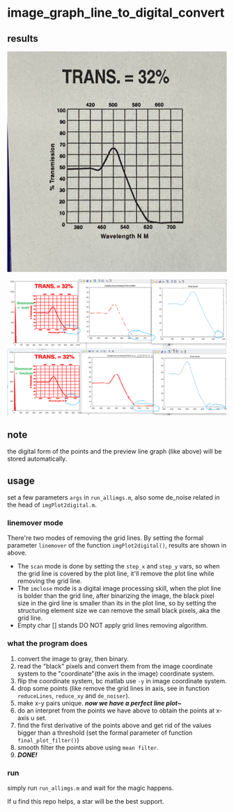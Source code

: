 # image_graph_line_to_digital_convert

## results

![1649320296932.png](image/README/IMG_3073.jpeg)

![1649320612355.png](image/README/1649320612355.png)

## note

the digital form of the points and the preview line graph (like above) will be stored automatically.

## usage

set a few parameters `args` in `run_allimgs.m`, also some de_noise related in the head of `imgPlot2digital.m`.

### linemover mode

There're two modes of removing the grid lines. By setting the formal parameter `linemover` of the function `imgPlot2digital()`, results are shown in above.

* The `scan` mode is done by setting the `step_x` and `step_y` vars, so when the grid line is covered by the plot line, it'll remove the plot line while removing the grid line.
* The `imclose` mode is a digital image processing skill, when the plot line is bolder than the grid line, after binarizing the image, the black pixel size in the gird line is smaller than its in the plot line, so by setting the structuring element size we can remove the small black pixels, aka the grid line.
* Empty char [] stands DO NOT apply grid lines removing algorithm.

### what the program does

1. convert the image to gray, then binary.
2. read the "black" pixels and convert them from the image coordinate system to the "coordinate"(the axis in the image) coordinate system.
3. flip the coordinate system, bc matlab use `-y` in image coordinate system.
4. drop some points (like remove the grid lines in axis, see in function `reduceLines`, `reduce_xy` and `de_noiser`).
5. make x-y pairs unique.	***now we have a perfect line plot~***
6. do an interpret from the points we have above to obtain the points at x-axis u set.
7. find the first derivative of the points above and get rid of the values bigger than a threshold (set the formal parameter of function `final_plot_filter()`)
8. smooth filter the points above using `mean filter`.
9. ***DONE!***

### run

simply run `run_allimgs.m` and wait for the magic happens.

If u find this repo helps, a star will be the best support.
